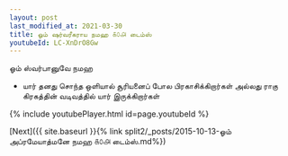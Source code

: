 ```yaml
---
layout: post
last_modified_at: 2021-03-30
title: ஓம் ஷர்வரீகராய நமஹ ௧௦௮ டைம்ஸ்
youtubeId: LC-XnDrO8Gw
---
```

 
 
 ஓம் ஸ்வர்பானுவே நமஹ  
 
 -  யார் தனது சொந்த ஒளியால் சூரியனைப் போல பிரகாசிக்கிறார்கள் அல்லது ராகு கிரகத்தின் வடிவத்தில் யார் இருக்கிறார்கள் 
 
  
 
  
 
 
 
 
 
 


{% include youtubePlayer.html id=page.youtubeId %}
 
[Next]({{ site.baseurl }}{% link  split2/_posts/2015-10-13-ஓம் அப்ரமேயாத்மனே நமஹ ௧௦௮ டைம்ஸ்.md%})
 
